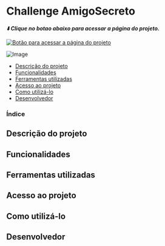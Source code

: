 # Challenge AmigoSecreto

_**⬇️ Clique no botao abaixo para acessar a página do projeto.**_

<a href="https://ravybomfim.github.io/Challenge-Amigo-Secreto/">
  <img src="https://github.com/user-attachments/assets/e68d7802-7123-4a7c-a063-f8c227e54f87" alt="Botão para acessar a página do projeto">
<a/>
  
![Image](https://github.com/user-attachments/assets/588fb746-f6ef-4b63-86be-073ab9c9e4f7)

* [Descrição do projeto](https://youtube.com/playlist?list=PLHz_AreHm4dm7ZULPAmadvNhH6vk9oNZA) 
* [Funcionalidades](https://youtube.com/playlist?list=PLHz_AreHm4dm7ZULPAmadvNhH6vk9oNZA)
* [Ferramentas utilizadas](https://youtube.com/playlist?list=PLHz_AreHm4dm7ZULPAmadvNhH6vk9oNZA)
* [Acesso ao projeto](https://youtube.com/playlist?list=PLHz_AreHm4dm7ZULPAmadvNhH6vk9oNZA)
* [Como utilizá-lo](https://youtube.com/playlist?list=PLHz_AreHm4dm7ZULPAmadvNhH6vk9oNZA)
* [Desenvolvedor](https://youtube.com/playlist?list=PLHz_AreHm4dm7ZULPAmadvNhH6vk9oNZA)

### Índice

## Descrição do projeto

## Funcionalidades

## Ferramentas utilizadas

## Acesso ao projeto

## Como utilizá-lo

## Desenvolvedor


